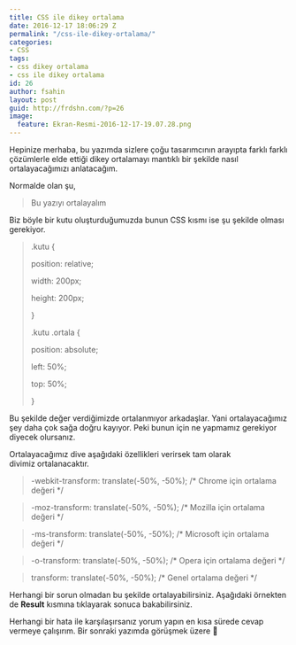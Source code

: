 ```yaml
---
title: CSS ile dikey ortalama
date: 2016-12-17 18:06:29 Z
permalink: "/css-ile-dikey-ortalama/"
categories:
- CSS
tags:
- css dikey ortalama
- css ile dikey ortalama
id: 26
author: fsahin
layout: post
guid: http://frdshn.com/?p=26
image:
  feature: Ekran-Resmi-2016-12-17-19.07.28.png
---
```


Hepinize merhaba, bu yazımda sizlere çoğu tasarımcının arayıpta farklı farklı çözümlerle elde ettiği dikey ortalamayı mantıklı bir şekilde nasıl ortalayacağımızı anlatacağım.

Normalde olan şu,

> <div class=&#8221;kutu&#8221;>
> 
> <div class=&#8221;ortala&#8221;>Bu yazıyı ortalayalım</div>
> 
> </div>

Biz böyle bir kutu oluşturduğumuzda bunun CSS kısmı ise şu şekilde olması gerekiyor.

> .kutu {
> 
> position: relative;
> 
> width: 200px;
> 
> height: 200px;
> 
> }
> 
> .kutu .ortala {
> 
> position: absolute;
> 
> left: 50%;
> 
> top: 50%;
> 
> }

Bu şekilde değer verdiğimizde ortalanmıyor arkadaşlar. Yani ortalayacağımız şey daha çok sağa doğru kayıyor. Peki bunun için ne yapmamız gerekiyor diyecek olursanız.

Ortalayacağımız dive aşağıdaki özellikleri verirsek tam olarak divimiz ortalanacaktır.

> -webkit-transform: translate(-50%, -50%); /\* Chrome için ortalama değeri \*/
  
> -moz-transform: translate(-50%, -50%); /\* Mozilla için ortalama değeri \*/
  
> -ms-transform: translate(-50%, -50%); /\* Microsoft için ortalama değeri \*/
  
> -o-transform: translate(-50%, -50%); /\* Opera için ortalama değeri \*/
  
> transform: translate(-50%, -50%); /\* Genel ortalama değeri \*/

Herhangi bir sorun olmadan bu şekilde ortalayabilirsiniz. Aşağıdaki örnekten de **Result** kısmına tıklayarak sonuca bakabilirsiniz.



Herhangi bir hata ile karşılaşırsanız yorum yapın en kısa sürede cevap vermeye çalışırım. Bir sonraki yazımda görüşmek üzere 🙂